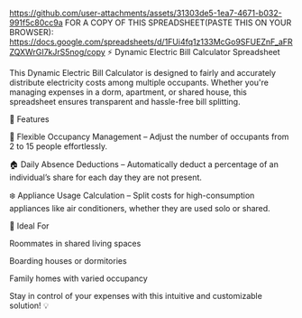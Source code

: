 https://github.com/user-attachments/assets/31303de5-1ea7-4671-b032-991f5c80cc9a
FOR A COPY OF THIS SPREADSHEET(PASTE THIS ON YOUR BROWSER): https://docs.google.com/spreadsheets/d/1FUi4fq1z133McGo9SFUEZnF_aFRZQXWrGI7kJrS5nog/copy
⚡ Dynamic Electric Bill Calculator Spreadsheet


This Dynamic Electric Bill Calculator is designed to fairly and accurately distribute electricity costs among multiple occupants. 
Whether you're managing expenses in a dorm, apartment, or shared house, this spreadsheet ensures transparent and hassle-free bill splitting.


🔎 Features

👥 Flexible Occupancy Management – Adjust the number of occupants from 2 to 15 people effortlessly.

🏠 Daily Absence Deductions – Automatically deduct a percentage of an individual’s share for each day they are not present.

❄️ Appliance Usage Calculation – Split costs for high-consumption appliances like air conditioners, whether they are used solo or shared.


📌 Ideal For

Roommates in shared living spaces

Boarding houses or dormitories

Family homes with varied occupancy

Stay in control of your expenses with this intuitive and customizable solution! 💡

